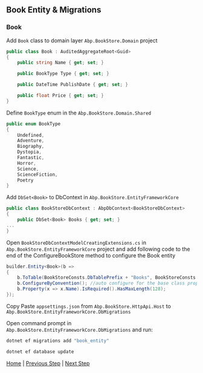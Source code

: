 ## Book Entity & Migrations

### Book

Add `Book` class to domain layer `Abp.BookStore.Domain` project

```csharp
public class Book : AuditedAggregateRoot<Guid>
{
    public string Name { get; set; }

    public BookType Type { get; set; }

    public DateTime PublishDate { get; set; }

    public float Price { get; set; }
}
```

Define `BookType` enum in the `Abp.BookStore.Domain.Shared`

```csharp
public enum BookType
{
    Undefined,
    Adventure,
    Biography,
    Dystopia,
    Fantastic,
    Horror,
    Science,
    ScienceFiction,
    Poetry
}
```

Add `DbSet<Book>` to DbContext in `Abp.BookStore.EntityFrameworkCore`

```csharp
public class BookStoreDbContext : AbpDbContext<BookStoreDbContext>
{
    public DbSet<Book> Books { get; set; }
...
}
```

Open `BookStoreDbContextModelCreatingExtensions.cs` in `Abp.BookStore.EntityFrameworkCore` project and add following code to the end of the ConfigureBookStore method to configure the Book entity

```csharp
builder.Entity<Book>(b =>
{
    b.ToTable(BookStoreConsts.DbTablePrefix + "Books", BookStoreConsts.DbSchema);
    b.ConfigureByConvention(); //auto configure for the base class props
    b.Property(x => x.Name).IsRequired().HasMaxLength(128);
});
```

Copy Paste `appsettings.json` from `Abp.BookStore.HttpApi.Host` to `Abp.BookStore.EntityFrameworkCore.DbMigrations`

Open command prompt in `Abp.BookStore.EntityFrameworkCore.DbMigrations` and run:

```bash
dotnet ef migrations add "book_entity"
```

```bash
dotnet ef database update
```

[Home](./../../../README.md) | [Previous Step](StepByStep/../../Step2/Step2.md) | [Next Step](StepByStep/../../Step4/Step4.md)
